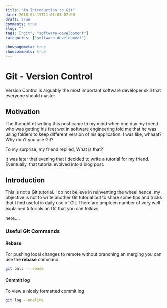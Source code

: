 ```yaml
---
title: "An Introduction to Git"
date: 2018-04-15T11:01:03-07:00
draft: true
comments: true
slug: ""
tags: ["git", "software-development"]
categories: ["software-development"]

showpagemeta: true
showcomments: true
---
```


# Git - Version Control

Version Control is arguably the most important software developer skill that everyone should master.

## Motivation

The thought of writing this post came to my mind when one day my friend who was getting his feet wet in software engineering told me that he was using folders to keep different version of his application. I was like, whaaat? Why don't you use Git?

To my surprise, my friend replied, What is that?

It was later that evening that I decided to write a tutorial for my friend. Eventually, that tutorial evolved into a blog post.

## Introduction

This is not a Git tutorial. I do not believe in reinventing the wheel hence, my objective is not to write another Git tutorial but to share some tips and tricks that I find useful in daily use of Git. There are umpteen number of very well explained tutorials on Git that you can follow:

here....

### Useful Git Commands

#### Rebase

For pushing local changes to remote without branching an merging you can use the **rebase** command.

```bash
git pull --rebase
```

#### Commit log

To view a nicely formatted commit log

```bash
git log --oneline
```
